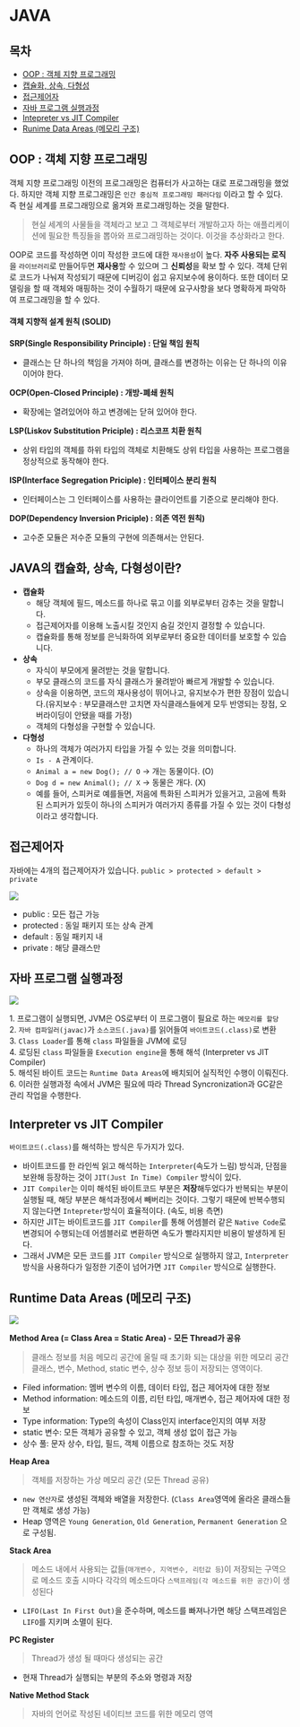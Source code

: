 # JAVA

## 목차

* [OOP : 객체 지향 프로그래밍](java.md#oop)
* [캡슐화, 상속, 다형성](java.md#java)
* [접근제어자](java.md#undefined)
* [자바 프로그램 실행과정](java.md#undefined-2)
* [Intepreter vs JIT Compiler](java.md#interpreter-vs-jit-compiler)
* [Runime Data Areas (메모리 구조)](java.md#runtime-data-areas)

&#x20;

## OOP : 객체 지향 프로그래밍

객체 지향 프로그래밍 이전의 프로그래밍은 컴퓨터가 사고하는 대로 프로그래밍을 했었다. 하지만 객체 지향 프로그래밍은 `인간 중심적 프로그래밍 패러다임` 이라고 할 수 있다. 즉 현실 세계를 프로그래밍으로 옮겨와 프로그래밍하는 것을 말한다.

> 현실 세계의 사물들을 객체라고 보고 그 객체로부터 개발하고자 하는 애플리케이션에 필요한 특징들을 뽑아와 프로그래밍하는 것이다. 이것을 추상화라고 한다.

OOP로 코드를 작성하면 이미 작성한 코드에 대한 `재사용성`이 높다. **자주 사용되는 로직**을 `라이브러리`로 만들어두면 **재사용**할 수 있으며 그 **신뢰성**을 확보 할 수 있다. 객체 단위로 코드가 나눠져 작성되기 때문에 디버깅이 쉽고 유지보수에 용이하다. 또한 데이터 모델링을 할 때 객체와 매핑하는 것이 수월하기 때문에 요구사항을 보다 명확하게 파악하여 프로그래밍을 할 수 있다.

#### 객체 지향적 설계 원칙 (SOLID)

**SRP(Single Responsibility Principle) : 단일 책임 원칙**

* 클래스는 단 하나의 책임을 가져야 하며, 클래스를 변경하는 이유는 단 하나의 이유이어야 한다.

**OCP(Open-Closed Principle) : 개방-폐쇄 원칙**

* 확장에는 열려있어야 하고 변경에는 닫혀 있어야 한다.

**LSP(Liskov Substitution Priciple) : 리스코프 치환 원칙**

* 상위 타입의 객체를 하위 타입의 객체로 치환해도 상위 타입을 사용하는 프로그램을 정상적으로 동작해야 한다.

**ISP(Interface Segregation Priciple) : 인터페이스 분리 원칙**

* 인터페이스는 그 인터페이스를 사용하는 클라이언트를 기준으로 분리해야 한다.

**DOP(Dependency Inversion Priciple) : 의존 역전 원칙)**

* 고수준 모듈은 저수준 모듈의 구현에 의존해서는 안된다.

## JAVA의 캡슐화, 상속, 다형성이란?

* **캡슐화**
  * 해당 객체에 필드, 메소드를 하나로 묶고 이를 외부로부터 감추는 것을 말합니다.
  * 접근제어자를 이용해 노출시킬 것인지 숨길 것인지 결정할 수 있습니다.
  * 캡슐화를 통해 정보를 은닉화하여 외부로부터 중요한 데이터를 보호할 수 있습니다.
* **상속**
  * 자식이 부모에게 물려받는 것을 말합니다.
  * 부모 클래스의 코드를 자식 클래스가 물려받아 빠르게 개발할 수 있습니다.
  * 상속을 이용하면, 코드의 재사용성이 뛰어나고, 유지보수가 편한 장점이 있습니다.(유지보수 : 부모클래스만 고치면 자식클래스들에게 모두 반영되는 장점, 오버라이딩이 안됐을 때를 가정)
  * 객체의 다형성을 구현할 수 있습니다.
* **다형성**
  * 하나의 객체가 여러가지 타입을 가질 수 있는 것을 의미합니다.
  * `Is - A` 관계이다.
  * `Animal a = new Dog(); // O` -> 개는 동물이다. (O)
  * `Dog d = new Animal(); // X` -> 동물은 개다. (X)
  * 예를 들어, 스피커로 예를들면, 저음에 특화된 스피커가 있을거고, 고음에 특화된 스피커가 있듯이 하나의 스피커가 여러가지 종류를 가질 수 있는 것이 다형성이라고 생각합니다.

## 접근제어자

자바에는 4개의 접근제어자가 있습니다.  `public > protected > default > private`

![](https://images.velog.io/images/iseunghan/post/eeac8102-456c-4911-858d-d119fc9b2a9d/image.png)

* public : 모든 접근 가능
* protected : 동일 패키지 또는 상속 관계
* default : 동일 패키지 내
* private : 해당 클래스만

## 자바 프로그램 실행과정 <a href="#undefined" id="undefined"></a>



![](https://media.vlpt.us/images/iseunghan/post/adf77297-bc3b-4b10-a087-0f482a7cf845/13576C2A-B132-4A99-B122-646F64A07BE5.png)

1\. 프로그램이 실행되면, JVM은 OS로부터 이 프로그램이 필요로 하는 `메모리를 할당`\
2\. `자바 컴파일러(javac)`가 `소스코드(.java)`를 읽어들여 `바이트코드(.class)`로 변환\
3\. `Class Loader`를 통해 `class` 파일들을 JVM에 로딩\
4\. 로딩된 `class` 파일들을 `Execution engine`을 통해 해석 (Interpreter vs JIT Compiler)\
5\. 해석된 바이트 코드는 `Runtime Data Areas`에 배치되어 실직적인 수행이 이뤄진다.\
6\. 이러한 실행과정 속에서 JVM은 필요에 따라 Thread Syncronization과 GC같은 관리 작업을 수행한다.



## Interpreter vs JIT Compiler <a href="#interpreter-vs-jit-compiler" id="interpreter-vs-jit-compiler"></a>

`바이트코드(.class)`를 해석하는 방식은 두가지가 있다.

* 바이트코드를 한 라인씩 읽고 해석하는 `Interpreter`(속도가 느림) 방식과, 단점을 보완해 등장하는 것이 `JIT(Just In Time) Compiler` 방식이 있다.
* `JIT Compiler`는 이미 해석된 바이트코드 부분은 **저장**해두었다가 반복되는 부분이 실행될 때, 해당 부분은 해석과정에서 빼버리는 것이다. 그렇기 때문에 반복수행되지 않는다면 `Intepreter`방식이 효율적이다. (속도, 비용 측면)
* 하지만 JIT는 바이트코드를 `JIT Compiler`를 통해 어셈블러 같은 `Native Code`로 변경되어 수행되는데 어셈블러로 변환하면 속도가 빨라지지만 비용이 발생하게 된다.
* 그래서 JVM은 모든 코드를 `JIT Compiler` 방식으로 실행하지 않고, `Interpreter` 방식을 사용하다가 일정한 기준이 넘어가면 `JIT Compiler` 방식으로 실행한다.

## Runtime Data Areas (메모리 구조) <a href="#runtime-data-areas" id="runtime-data-areas"></a>

![](https://media.vlpt.us/images/iseunghan/post/b88b6610-ccf4-405f-87d9-8e23efee90bf/BFBE1F4C-8CC7-4583-A440-B62E8412B181.png)

**Method Area (= Class Area = Static Area) - 모든 Thread가 공유**

> 클래스 정보를 처음 메모리 공간에 올릴 때 초기화 되는 대상을 위한 메모리 공간\
> 클래스, 변수, Method, static 변수, 상수 정보 등이 저장되는 영역이다.

* Filed information: 멤버 변수의 이름, 데이터 타입, 접근 제어자에 대한 정보
* Method information: 메소드의 이름, 리턴 타입, 매개변수, 접근 제어자에 대한 정보
* Type information: Type의 속성이 Class인지 interface인지의 여부 저장
* static 변수: 모든 객체가 공유할 수 있고, 객체 생성 없이 접근 가능
* 상수 풀: 문자 상수, 타입, 필드, 객체 이름으로 참조하는 것도 저장

**Heap Area**

> 객체를 저장하는 가상 메모리 공간 (모든 Thread 공유)

* `new 연산자`로 생성된 객체와 배열을 저장한다. (`Class Area`영역에 올라온 클래스들만 객체로 생성 가능)
* Heap 영역은 `Young Generation`, `Old Generation`, `Permanent Generation` 으로 구성됨.

**Stack Area**

> 메소드 내에서 사용되는 값들(`매개변수, 지역변수, 리턴값 등`)이 저장되는 구역으로 메소드 호출 시마다 각각의 메소드마다 `스택프레임(각 메소드를 위한 공간)`이 생성된다

* `LIFO(Last In First Out)`을 준수하며, 메소드를 빠져나가면 해당 스택프레임은 `LIFO`를 지키며 소멸이 된다.

**PC Register**

> Thread가 생성 될 때마다 생성되는 공간

* 현재 Thread가 실행되는 부분의 주소와 명령과 저장

**Native Method Stack**

> 자바의 언어로 작성된 네이티브 코드를 위한 메모리 영역
